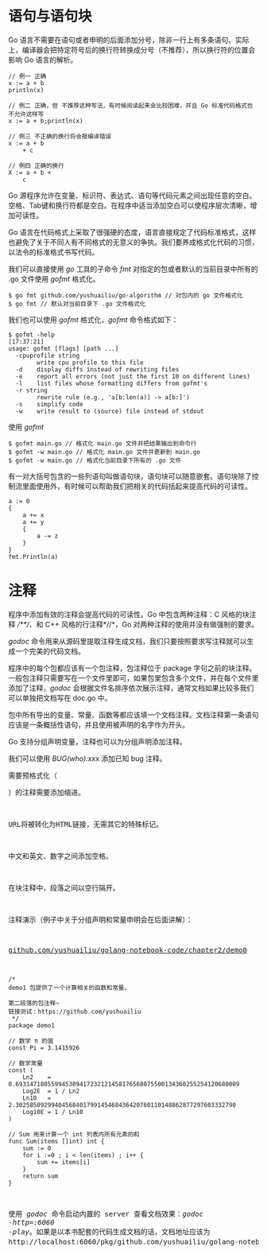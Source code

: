 # 语句与语句块

Go 语言不需要在语句或者申明的后面添加分号，除非一行上有多条语句。实际上，编译器会把特定符号后的换行符转换成分号（不推荐），所以换行符的位置会影响 Go 语言的解析。  

```
// 例一 正确
x := a + b
println(x)

// 例二 正确，但 不推荐这种写法，有时候阅读起来会比较困难，并且 Go 标准代码格式也不允许这样写
x := a + b;println(x)

// 例三 不正确的换行将会报编译错误
x := a + b 
	+ c

// 例四 正确的换行
X := a + b + 
	c
```

Go 源程序允许在变量、标识符、表达式、语句等代码元素之间出现任意的空白。空格、Tab键和换行符都是空白。在程序中适当添加空白可以使程序层次清晰，增加可读性。  

Go 语言在代码格式上采取了很强硬的态度，语言直接规定了代码标准格式，这样也避免了关于不同人有不同格式的无意义的争执。我们要养成格式化代码的习惯，以法令的标准格式书写代码。

我们可以直接使用 *go* 工具的子命令 *fmt* 对指定的包或者默认的当前目录中所有的 .go 文件使用 *gofmt* 格式化。

```
$ go fmt github.com/yushuailiu/go-algorithm // 对包内的 go 文件格式化
$ go fmt // 默认对当前目录下 .go 文件格式化
```

我们也可以使用 *gofmt* 格式化，*gofmt* 命令格式如下：

```
$ gofmt -help                                                                                                     [17:37:21]
usage: gofmt [flags] [path ...]
  -cpuprofile string
    	write cpu profile to this file
  -d	display diffs instead of rewriting files
  -e	report all errors (not just the first 10 on different lines)
  -l	list files whose formatting differs from gofmt's
  -r string
    	rewrite rule (e.g., 'a[b:len(a)] -> a[b:]')
  -s	simplify code
  -w	write result to (source) file instead of stdout
```

使用 *gofmt*

```
$ gofmt main.go // 格式化 main.go 文件并把结果输出到命令行
$ gofmt -w main.go // 格式化 main.go 文件并更新到 main.go
$ gofmt -w main.go // 格式化当前目录下所有的 .go 文件
```

有一对大括号包含的一些列语句叫做语句块，语句块可以随意嵌套。语句块除了控制流里面使用外，有时候可以帮助我们把相关的代码括起来提高代码的可读性。

```
a := 0
{
    a += x
    a += y
    {
        a -= z
    }
}
fmt.Println(a)
```

# 注释

程序中添加有效的注释会提高代码的可读性。Go 中包含两种注释：C 风格的块注释 */**/*、和 C++ 风格的行注释*//*，Go 对两种注释的使用并没有做强制的要求。  

*godoc* 命令用来从源码里提取注释生成文档，我们只要按照要求写注释就可以生成一个完美的代码文档。  

程序中的每个包都应该有一个包注释，包注释位于 package 字句之前的块注释。一般包注释只需要写在一个文件里即可，如果包里包含多个文件，并在每个文件里添加了注释，*godoc* 会根据文件名排序依次展示注释，通常文档如果比较多我们可以单独把文档写在 doc.go 中。  

包中所有导出的变量、常量、函数等都应该填一个文档注释。文档注释第一条语句应该是一条概括性语句，并且使用被声明的名字作为开头。  

Go 支持分组声明变量，注释也可以为分组声明添加注释。  

我们可以使用 *BUG(who):xxx* 添加已知 bug 注释。  

需要预格式化（<pre>）的注释需要添加缩进。  

URL将被转化为HTML链接，无需其它的特殊标记。  

中文和英文、数字之间添加空格。  

在块注释中，段落之间以空行隔开。  

注释演示（例子中关于分组声明和常量申明会在后面讲解）：  

[github.com/yushuailiu/golang-notebook-code/chapter2/demo0](https://github.com/yushuailiu/golang-notebook-code/chapter2/demo0)

```
/*
demo1 包提供了一个计算相关的函数和常量。

第二段落的包注释~
链接测试：https://github.com/yushuailiu
 */
package demo1

// 数学 π 的值
const Pi = 3.1415926

// 数学常量
const (
	Ln2    = 0.693147180559945309417232121458176568075500134360255254120680009
	Log2E  = 1 / Ln2
	Ln10   = 2.30258509299404568401799145468436420760110148862877297603332790
	Log10E = 1 / Ln10
)

// Sum 用来计算一个 int 列表内所有元素的和
func Sum(items []int) int {
	sum := 0
	for i :=0 ; i < len(items) ; i++ {
		sum += items[i]
	}
	return sum
}
```

使用 *godoc* 命令启动内置的 server 查看文档效果：*godoc -http=:6060 -play*。如果是以本书配套的代码生成文档的话，文档地址应该为 http://localhost:6060/pkg/github.com/yushuailiu/golang-notebook-code/chapter0/demo1。